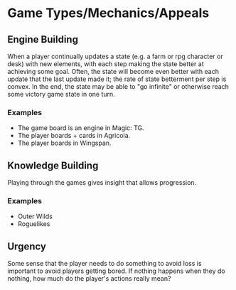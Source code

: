 # Game Types/Mechanics/Appeals

## Engine Building

When a player continually updates a state (e.g. a farm or rpg character or
desk) with new elements, with each step making the state better at achieving
some goal.  Often, the state will become even better with each update that the
last update made it; the rate of state betterment per step is convex.  In the
end, the state may be able to "go infinite" or otherwise reach some victory
game state in one turn.

### Examples

 - The game board is an engine in Magic: TG.
 - The player boards + cards in Agricola.
 - The player boards in Wingspan.
 

## Knowledge Building

Playing through the games gives insight that allows progression.

### Examples
 - Outer Wilds
 - Roguelikes


## Urgency

Some sense that the player needs to do something to avoid loss is important to
avoid players getting bored. If nothing happens when they do nothing, how much
do the player's actions really mean?
